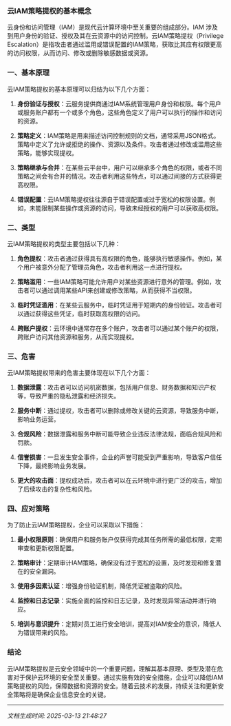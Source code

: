 ### 云IAM策略提权的基本概念

云身份和访问管理（IAM）是现代云计算环境中至关重要的组成部分。IAM 涉及到用户身份的验证、授权及其在云资源中的访问控制。云IAM策略提权（Privilege Escalation）是指攻击者通过滥用或错误配置的IAM策略，获取比其应有权限更高的访问权限，从而访问、修改或删除敏感数据或资源。

### 一、基本原理

云IAM策略提权的基本原理可以归结为以下几个方面：

1. **身份验证与授权**：云服务提供商通过IAM系统管理用户身份和权限。每个用户或服务账户都有一个或多个角色，这些角色定义了用户可以执行的操作和访问的资源。

2. **策略定义**：IAM策略是用来描述访问控制规则的文档，通常采用JSON格式。策略中定义了允许或拒绝的操作、资源以及条件。攻击者通过修改或滥用这些策略，能够实现提权。

3. **策略继承与合并**：在某些云平台中，用户可以继承多个角色的权限，或者不同策略之间会有合并的情况。攻击者利用这些特点，可以通过间接的方式获得更高权限。

4. **错误配置**：云IAM策略提权往往源自于错误配置或过于宽松的权限设置。例如，未能限制某些操作或资源的访问，导致未经授权的用户可以获取高权限。

### 二、类型

云IAM策略提权的类型主要包括以下几种：

1. **角色提权**：攻击者通过获得具有高权限的角色，能够执行敏感操作。例如，某个用户被意外分配了管理员角色，攻击者利用这一点进行提权。

2. **策略滥用**：一些IAM策略可能允许用户对某些资源进行意外的管理。例如，攻击者可以通过调用某些API来创建或修改策略，从而获得不当权限。

3. **临时凭证滥用**：在某些云服务中，临时凭证用于短期内的身份验证。攻击者可以通过获得这些凭证，临时获取高权限的访问。

4. **跨账户提权**：云环境中通常存在多个账户，攻击者可以通过某个账户的权限，跨账户访问其他资源和服务，从而实现提权。

### 三、危害

云IAM策略提权带来的危害主要体现在以下几个方面：

1. **数据泄露**：攻击者可以访问机密数据，包括用户信息、财务数据和知识产权等，导致严重的隐私泄露和经济损失。

2. **服务中断**：通过提权，攻击者可以删除或修改关键的云资源，导致服务中断，影响业务运营。

3. **合规风险**：数据泄露和服务中断可能导致企业违反法律法规，面临合规风险和罚款。

4. **信誉损害**：一旦发生安全事件，企业的声誉可能受到严重影响，导致客户信任下降，最终影响业务发展。

5. **更大的攻击面**：提权成功后，攻击者可以在云环境中进行更广泛的攻击，增加了后续攻击的复杂性和风险。

### 四、应对策略

为了防止云IAM策略提权，企业可以采取以下措施：

1. **最小权限原则**：确保用户和服务账户仅获得完成其任务所需的最低权限，定期审查和更新权限配置。

2. **策略审计**：定期审计IAM策略，确保没有过于宽松的设置，及时发现和修复潜在的安全漏洞。

3. **使用多因素认证**：增强身份验证机制，降低凭证被盗取的风险。

4. **监控和日志记录**：实施全面的监控和日志记录，及时发现异常活动并进行响应。

5. **培训与意识提升**：定期对员工进行安全培训，提高对IAM安全的意识，降低人为错误带来的风险。

### 结论

云IAM策略提权是云安全领域中的一个重要问题，理解其基本原理、类型及潜在危害对于保护云环境的安全至关重要。通过实施有效的安全措施，企业可以降低IAM策略提权的风险，保障数据和资源的安全。随着云技术的发展，持续关注和更新安全策略将是确保企业信息安全的关键。

---

*文档生成时间: 2025-03-13 21:48:27*











